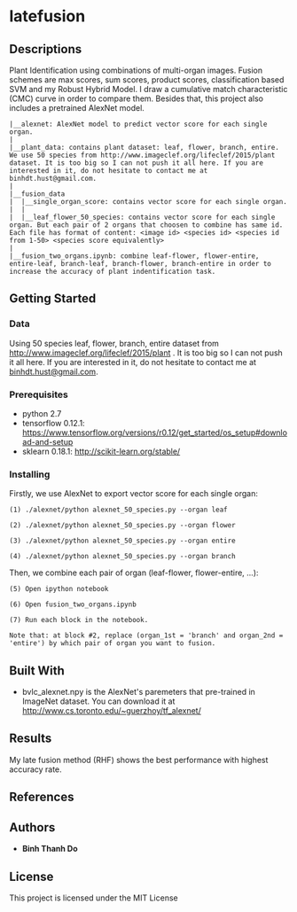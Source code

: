 # latefusion

## Descriptions
Plant Identification using combinations of multi-organ images. Fusion schemes are max scores, sum scores, product scores, classification based SVM and my Robust Hybrid Model. I  draw a cumulative match characteristic (CMC) curve in order to compare them. Besides that, this project also includes a pretrained AlexNet model.

	
	|__alexnet: AlexNet model to predict vector score for each single organ.
	|
	|__plant_data: contains plant dataset: leaf, flower, branch, entire. We use 50 species from http://www.imageclef.org/lifeclef/2015/plant dataset. It is too big so I can not push it all here. If you are interested in it, do not hesitate to contact me at binhdt.hust@gmail.com.
	|
	|__fusion_data
	|  |__single_organ_score: contains vector score for each single organ.
	|  |	
	|  |__leaf_flower_50_species: contains vector score for each single organ. But each pair of 2 organs that choosen to combine has same id. Each file has format of content: <image id> <species id> <species id from 1-50> <species score equivalently>
	|
	|__fusion_two_organs.ipynb: combine leaf-flower, flower-entire, entire-leaf, branch-leaf, branch-flower, branch-entire in order to increase the accuracy of plant indentification task.
	
## Getting Started

### Data
Using 50 species leaf, flower, branch, entire dataset from http://www.imageclef.org/lifeclef/2015/plant . It is too big so I can not push it all here. If you are interested in it, do not hesitate to contact me at binhdt.hust@gmail.com.
### Prerequisites
* python 2.7
* tensorflow 0.12.1: https://www.tensorflow.org/versions/r0.12/get_started/os_setup#download-and-setup
* sklearn 0.18.1: http://scikit-learn.org/stable/
### Installing
Firstly, we use AlexNet to export vector score for each single organ:

	(1) ./alexnet/python alexnet_50_species.py --organ leaf
	
	(2) ./alexnet/python alexnet_50_species.py --organ flower
	
	(3) ./alexnet/python alexnet_50_species.py --organ entire
	
	(4) ./alexnet/python alexnet_50_species.py --organ branch

Then, we combine each pair of organ (leaf-flower, flower-entire, ...):

	(5) Open ipython notebook
	
	(6) Open fusion_two_organs.ipynb
	
	(7) Run each block in the notebook. 
	
	Note that: at block #2, replace (organ_1st = 'branch' and organ_2nd = 'entire') by which pair of organ you want to fusion.
	
## Built With

* bvlc_alexnet.npy is the AlexNet's paremeters that pre-trained in ImageNet dataset. You can download it at http://www.cs.toronto.edu/~guerzhoy/tf_alexnet/

## Results
My late fusion method (RHF) shows the best performance with highest accuracy rate.

## References

## Authors

* **Binh Thanh Do** 

## License

This project is licensed under the MIT License